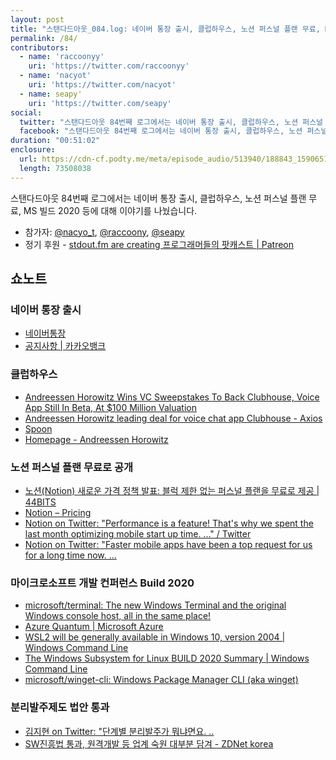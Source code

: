 ```yaml
---
layout: post
title: "스탠다드아웃_084.log: 네이버 통장 출시, 클럽하우스, 노션 퍼스널 플랜 무료, MS 빌드 2020"
permalink: /84/
contributors:
  - name: 'raccoonyy'
    uri: 'https://twitter.com/raccoonyy'
  - name: 'nacyot'
    uri: 'https://twitter.com/nacyot'
  - name: seapy'
    uri: 'https://twitter.com/seapy'
social:
  twitter: "스탠다드아웃 84번째 로그에서는 네이버 통장 출시, 클럽하우스, 노션 퍼스널 플랜 무료, MS 빌드 2020 등에 대해 이야기를 나눴습니다."
  facebook: "스탠다드아웃 84번째 로그에서는 네이버 통장 출시, 클럽하우스, 노션 퍼스널 플랜 무료, MS 빌드 2020 등에 대해 이야기를 나눴습니다."
duration: "00:51:02"
enclosure:
  url: https://cdn-cf.podty.me/meta/episode_audio/513940/188843_1590651004659.mp3
  length: 73508038
---
```


스탠다드아웃 84번째 로그에서는 네이버 통장 출시, 클럽하우스, 노션 퍼스널 플랜 무료, MS 빌드 2020 등에 대해 이야기를 나눴습니다.

* 참가자: [@nacyo_t][nac], [@raccoony][rac], [@seapy][sea]
* 정기 후원 - [stdout.fm are creating 프로그래머들의 팟캐스트 \| Patreon](https://www.patreon.com/stdoutfm)

[nac]: https://twitter.com/nacyo_t
[rac]: https://twitter.com/raccoonyy
[sea]: https://twitter.com/seapy

## 쇼노트
### 네이버 통장 출시
* [네이버통장](https://campaign.naver.com/npay/naver-account/)
* [공지사항 \| 카카오뱅크](https://m.kakaobank.com/Notices/view/10783)

### 클럽하우스
* [Andreessen Horowitz Wins VC Sweepstakes To Back Clubhouse, Voice App Still In Beta, At $100 Million Valuation](https://www.forbes.com/sites/alexkonrad/2020/05/15/andreessen-horowitz-wins-vc-sweepstakes-to-back-clubhouse-voice-app/#5c60324c6f2a)
* [Andreessen Horowitz leading deal for voice chat app Clubhouse - Axios](https://www.axios.com/clubhouse-andreessen-horowitz-79107413-e83f-4203-8cfe-9f1e7dde0e2c.html)
* [Spoon](https://www.spooncast.net/kr/)
* [Homepage - Andreessen Horowitz](https://a16z.com/)

### 노션 퍼스널 플랜 무료로 공개
* [노션(Notion) 새로운 가격 정책 발표: 블럭 제한 없는 퍼스널 플랜을 무료로 제공 \| 44BITS](https://www.44bits.io/ko/post/news--notion-announced-personal-plan-for-free)
* [Notion – Pricing](https://www.notion.so/pricing)
* [Notion on Twitter: "Performance is a feature! That's why we spent the last month optimizing mobile start up time. ..." / Twitter](https://twitter.com/NotionHQ/status/1261037710665322496)
* [Notion on Twitter: "Faster mobile apps have been a top request for us for a long time now. ...](https://twitter.com/NotionHQ/status/1260691517569560578)

### 마이크로소프트 개발 컨퍼런스 Build 2020
* [microsoft/terminal: The new Windows Terminal and the original Windows console host, all in the same place!](https://github.com/microsoft/terminal)
* [Azure Quantum \| Microsoft Azure](https://azure.microsoft.com/ko-kr/services/quantum/)
* [WSL2 will be generally available in Windows 10, version 2004 \| Windows Command Line](https://devblogs.microsoft.com/commandline/wsl2-will-be-generally-available-in-windows-10-version-2004/)
* [The Windows Subsystem for Linux BUILD 2020 Summary \| Windows Command Line](https://devblogs.microsoft.com/commandline/the-windows-subsystem-for-linux-build-2020-summary/)
* [microsoft/winget-cli: Windows Package Manager CLI (aka winget)](https://github.com/microsoft/winget-cli)

### 분리발주제도 법안 통과
* [김지현 on Twitter: "단계별 분리발주가 뭐냐면요. ..](https://twitter.com/simnalamburt/status/1263416341689556993)
* [SW진흥법 통과, 원격개발 등 업계 숙원 대부분 담겨 - ZDNet korea](https://www.zdnet.co.kr/view/?no=20200520180528)

